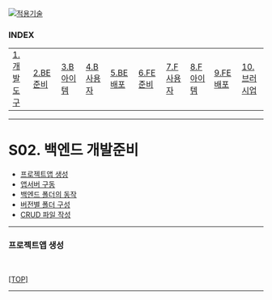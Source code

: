 [nextjs15]: readme.md
[![적용기술](https://skillicons.dev/icons?i=nextjs,ts,react,vercel)][nextjs15]
 
### INDEX

<table>
  <tr>
    <td><a href="small_01.md">1.개발도구   </a></td>
    <td><a href="small_02.md">2.BE준비    </a></td>
    <td><a href="small_03.md">3.B아이템   </a></td>
    <td><a href="small_04.md">4.B사용자   </a></td>
    <td><a href="small_05.md">5.BE배포    </a></td>
    <td><a href="small_06.md">6.FE준비    </a></td>
    <td><a href="small_07.md">7.F사용자   </a></td>
    <td><a href="small_08.md">8.F아이템   </a></td>
    <td><a href="small_09.md">9.FE배포    </a></td>
    <td><a href="small_10.md">10.브러시업  </a></td>
  </tr>
</table>

---
# S02. 백엔드 개발준비
- [프로젝트앱 생성](#프로젝트앱-생성)
- [앱서버 구동](#앱서버-구동)
- [백엔드 폴더의 동작](#백엔드-폴더의-동작)
- [버전별 폴더 구성](#버전별-폴더-구성)
- [CRUD 파일 작성](#crud-파일-작성)

---
### 프로젝트앱 생성

<br/>

[[TOP]](#index)

---
